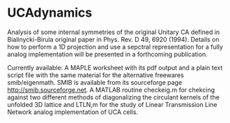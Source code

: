 # UCAdynamics

Analysis of some internal symmetries of the original Unitary CA defined in Bialinycki-Birula original paper in Phys. Rev. D 49, 6920 (1994). Details on how to perform a 1D projection and use a sepctral representation for a fully analog implementation will be presented in a forthcoming publication.

Currently available:
A MAPLE worksheet with its pdf output and a plain text script file with the same material for the alternative freewares smib/eigenmath. SMIB is available from its sourceforge page http://smib.sourceforge.net. A MATLAB routine checkeig.m for chekcing against two different methods of diagonalizing the circulant kernels of the unfolded 3D lattice and LTLN,m for the study of Linear Transmission Line Network analog implementation of UCA cells.
